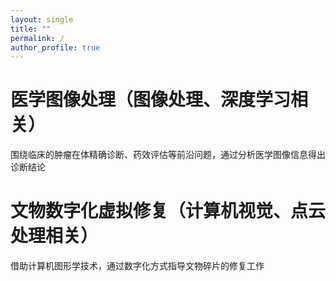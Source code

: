 ```yaml
---
layout: single
title: ""
permalink: /
author_profile: true
---
```

医学图像处理（图像处理、深度学习相关）
===
围绕临床的肿瘤在体精确诊断、药效评估等前沿问题，通过分析医学图像信息得出诊断结论

文物数字化虚拟修复（计算机视觉、点云处理相关）
===
借助计算机图形学技术，通过数字化方式指导文物碎片的修复工作
